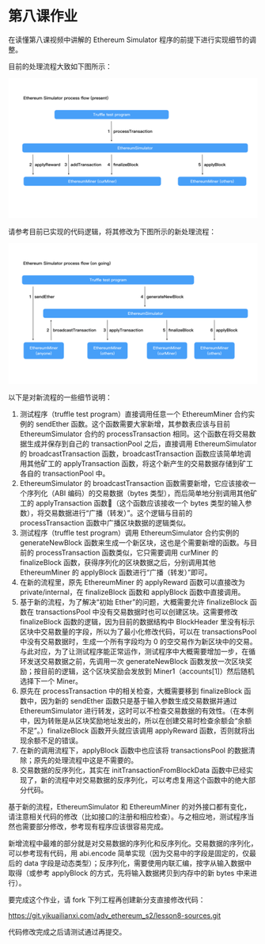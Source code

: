 # 第八课作业

在读懂第八课视频中讲解的 Ethereum Simulator 程序的前提下进行实现细节的调整。

目前的处理流程大致如下图所示：

![](./image/lession-8-1.png)

请参考目前已实现的代码逻辑，将其修改为下图所示的新处理流程：

![](./image/lession-8-2.png)

以下是对新流程的一些细节说明：

1. 测试程序（truffle test program）直接调用任意一个 EthereumMiner 合约实例的 sendEther 函数。这个函数需要大家新增，其参数表应该与目前 EthereumSimulator 合约的 processTransaction 相同。这个函数在将交易数据生成并保存到自己的 transactionPool 之后，直接调用 EthereumSimulator 的 broadcastTransaction 函数，broadcastTransaction 函数应该简单地调用其他矿工的 applyTransaction 函数，将这个新产生的交易数据存储到矿工各自的 transactionPool 中。
2. EthereumSimulator 的 broadcastTransaction 函数需要新增，它应该接收一个序列化（ABI 编码）的交易数据（bytes 类型），而后简单地分别调用其他矿工的 applyTransaction 函数（这个函数应该接收一个 bytes 类型的输入参数），将交易数据进行“广播（转发）”。这个逻辑与目前的 processTransaction 函数中广播区块数据的逻辑类似。
3. 测试程序（truffle test program）调用 EthereumSimulator 合约实例的 generateNewBlock 函数来生成一个新区块，这也是个需要新增的函数。与目前的 processTransaction 函数类似，它只需要调用 curMiner 的 finalizeBlock 函数，获得序列化的区块数据之后，分别调用其他 EthereumMiner 的 applyBlock 函数进行“广播（转发）”即可。
4. 在新的流程里，原先 EthereumMiner 的 applyReward 函数可以直接改为 private/internal，在 finalizeBlock 函数和 applyBlock 函数中直接调用。
5. 基于新的流程，为了解决“初始 Ether”的问题，大概需要允许 finalizeBlock 函数在 transactionsPool 中没有交易数据时也可以创建区块。这需要修改 finalizeBlock 函数的逻辑，因为目前的数据结构中 BlockHeader 里没有标示区块中交易数量的字段，所以为了最小化修改代码，可以在 transactionsPool 中没有交易数据时，生成一个所有字段均为 0 的空交易作为新区块中的交易。与此对应，为了让测试程序能正常运作，测试程序中大概需要增加一步，在循环发送交易数据之前，先调用一次 generateNewBlock 函数发放一次区块奖励；按目前的逻辑，这个区块奖励会发放到 Miner1（accounts[1]）然后随机选择下一个 Miner。
6. 原先在 processTransaction 中的相关检查，大概需要移到 finalizeBlock 函数中，因为新的 sendEther 函数只是基于输入参数生成交易数据并通过 EthereumSimulator 进行转发，这时可以不检查交易数据的有效性。（在本例中，因为转账是从区块奖励地址发出的，所以在创建交易时检查余额会“余额不足”。）finalizeBlock 函数开头就应该调用 applyReward 函数，否则就将出现余额不足的错误。
7. 在新的调用流程下，applyBlock 函数中也应该将 transactionsPool 的数据清除；原先的处理流程中这是不需要的。
8. 交易数据的反序列化，其实在 initTransactionFromBlockData 函数中已经实现了，新的流程中对交易数据的反序列化，可以考虑复用这个函数中的绝大部分代码。

基于新的流程，EthereumSimulator 和 EthereumMiner 的对外接口都有变化，请注意相关代码的修改（比如接口的注册和相应检查）。与之相应地，测试程序当然也需要部分修改，参考现有程序应该很容易完成。

新增流程中最难的部分就是对交易数据的序列化和反序列化。交易数据的序列化，可以参考现有代码，用 abi.encode 简单实现（因为交易中的字段是固定的，仅最后的 data 字段是动态类型）；反序列化，需要使用内联汇编，按字从输入数据中取得（或参考 applyBlock 的方式，先将输入数据拷贝到内存中的新 bytes 中来进行）。

要完成这个作业，请 fork 下列工程再创建新分支直接修改代码：

https://git.yikuailianxi.com/adv_ethereum_s2/lesson8-sources.git

代码修改完成之后请测试通过再提交。
